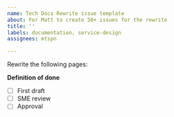 ```yaml
---
name: Tech Docs Rewrite issue template
about: For Matt to create 50+ issues for the rewrite
title: ''
labels: documentation, service-design
assignees: mtspn

---
```


Rewrite the following pages:

**Definition of done**

- [ ] First draft
- [ ] SME review
- [ ] Approval
